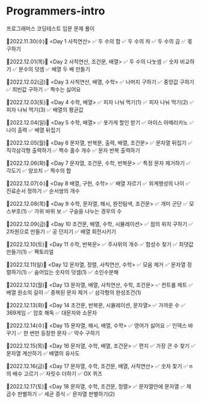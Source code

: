 # Programmers-intro

프로그래머스 코딩테스트 입문 문제 풀이

🎀2022.11.30(수)🎀
<Day 1 사칙연산>
✅ 두 수의 합
✅ 두 수의 차
✅ 두 수의 곱
✅ 몫 구하기

🎀2022.12.01(목)🎀
<Day 2 사칙연산, 조건문, 배열>
✅ 두 수의 나눗셈
✅ 숫자 비교하기
✅ 분수의 덧셈
✅ 배열 두 배 만들기

🎀2022.12.02(금)🎀
<Day 3 사칙연산, 배열, 수학>
✅ 나머지 구하기
✅ 중앙값 구하기
✅ 최빈값 구하기
✅ 짝수는 싫어요

🎀2022.12.03(토)🎀
<Day 4 수학, 배열>
✅ 피자 나눠 먹기(1)
✅ 피자 나눠 먹기(2)
✅ 피자 나눠 먹기(3)
✅ 배열의 평균값

🎀2022.12.04(일)🎀
<Day 5 수학, 배열>
✅ 옷가게 할인 받기
✅ 아이스 아메리카노
✅ 나이 출력
✅ 배열 뒤집기

🎀2022.12.05(월)🎀
<Day 6 문자열, 반복문, 출력, 배열, 조건문>
✅ 문자열 뒤집기
✅ 직각삼각형 출력하기
✅ 짝수 홀수 개수
✅ 문자 반복 출력하기

🎀2022.12.06(화)🎀
<Day 7 문자열, 조건문, 수학, 반복문>
✅ 특정 문자 제거하기
✅ 각도기
✅ 양꼬치
✅ 짝수의 합

🎀2022.12.07(수)🎀
<Day 8 배열, 구현, 수학>
✅ 배열 자르기
✅ 외계행성의 나이
✅ 진료순서 정하기
✅ 순서쌍의 개수

🎀2022.12.08(목)🎀
<Day 9 수학, 문자열, 해시, 완전탐색, 조건문>
✅ 개미 군단
✅ 모스부호(1)
✅ 가위 바위 보
✅ 구슬을 나누는 경우의 수

🎀2022.12.09(금)🎀
<Day 10 조건문, 배열, 수학, 시뮬레이션>
✅ 점의 위치 구하기
✅ 2차원으로 만들기
✅ 공 던지기
✅ 배열 회전시키기

🎀2022.12.10(토)🎀
<Day 11 수학, 반복문>
✅ 주사위의 개수
✅ 합성수 찾기
✅ 최댓값 만들기(1)
✅ 팩토리얼

🎀2022.12.11(일)🎀
<Day 12 문자열, 정렬, 사칙연산, 수학>
✅ 모음 제거
✅ 문자열 정렬하기(1)
✅ 숨어있는 숫자의 덧셈(1)
✅ 소인수분해

🎀2022.12.12(월)🎀
<Day 13 문자열, 배열, 사칙연산, 수학, 조건문>
✅ 컨트롤 제트
✅ 배열 원소의 길이
✅ 중복된 문자 제거
✅ 삼각형의 완성조건(1)

🎀2022.12.13(화)🎀
<Day 14 조건문, 반복문, 시뮬레이션, 문자열>
✅ 가까운 수
✅ 369게임
✅ 암호 해독
✅ 대문자와 소문자

🎀2022.12.14(수)🎀
<Day 15 문자열, 해시, 배열, 수학>
✅ 영어가 싫어요
✅ 인덱스 바꾸기
✅ 한 번만 등장한 문자
✅ 약수 구하기

🎀2022.12.15(목)🎀
<Day 16 문자열, 수학, 배열, 조건문>
✅ 편지
✅ 가장 큰 수 찾기
✅ 문자열 계산하기
✅ 배열의 유사도

🎀2022.12.16(금)🎀
<Day 17 문자열, 수학, 조건문, 배열, 사칙연산>
✅ 숫자 찾기
✅ n의 배수 고르기
✅ 자릿수 더하기
✅ OX 퀴즈

🎀2022.12.17(토)🎀
<Day 18 문자열, 수학, 조건문, 정렬>
✅ 문자열안에 문자열
✅ 제곱수 판별하기
✅ 세균 증식
✅ 문자열 판별하기(2)
